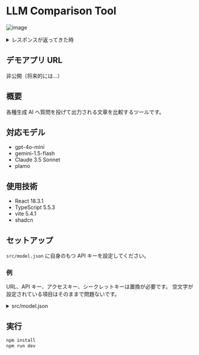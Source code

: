 # LLM Comparison Tool

![image](https://github.com/user-attachments/assets/708e0293-ffb7-449e-b4ce-36090c4d7b7c)

<details>

<summary>レスポンスが返ってきた時</summary>

![localhost_5173_ (1)](https://github.com/user-attachments/assets/a1e54eca-05c5-43d8-995a-ad5e632b4fd7)

</details>

## デモアプリ URL

非公開（将来的には...）

## 概要

各種生成 AI へ質問を投げて出力される文章を比較するツールです。

## 対応モデル

- gpt-4o-mini
- gemini-1.5-flash
- Claude 3.5 Sonnet
- plamo

## 使用技術

- React 18.3.1
- TypeScript 5.5.3
- vite 5.4.1
- shadcn

## セットアップ

`src/model.json` に自身のもつ API キーを設定してください。

### 例

URL、API キー、アクセスキー、シークレットキーは置換が必要です。
空文字が設定されている項目はそのままで問題ないです。

<details>

<summary>src/model.json</summary>

```json
{
  "gpt-4o-mini": {
    "url": "https://api.openai.com/v1/chat/completions",
    "model": "gpt-4o-mini",
    "apiKey": "APIキー",
    "accessKey": "",
    "secretKey": ""
  },
  "plamo": {
    "url": "https://platform.preferredai.jp/api/completion/v1/chat/completions",
    "model": "plamo-beta",
    "apiKey": "APIキー",
    "accessKey": "",
    "secretKey": ""
  },
  "gemini-1.5-flash": {
    "url": "URL",
    "model": "",
    "apiKey": "APIキー",
    "accessKey": "",
    "secretKey": ""
  },
  "Claude 3.5 Sonnet": {
    "url": "URL",
    "model": "anthropic.claude-3-5-sonnet-20240620-v1:0",
    "apiKey": "",
    "accessKey": "アクセスキー",
    "secretKey": "シークレットキー"
  }
}
```

</details>

## 実行

```bash
npm install
npm run dev
```
